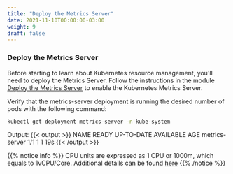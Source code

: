 ```yaml
---
title: "Deploy the Metrics Server"
date: 2021-11-10T00:00:00-03:00
weight: 9
draft: false
---
```

### Deploy the Metrics Server
Before starting to learn about Kubernetes resource management, you'll need to deploy the Metrics Server. Follow the instructions in the module [Deploy the Metrics Server](/beginner/080_scaling/deploy_hpa/#deploy-the-metrics-server) to enable the Kubernetes Metrics Server.

Verify that the metrics-server deployment is running the desired number of pods with the following command:
```sh
kubectl get deployment metrics-server -n kube-system
```
Output:
{{< output >}}
NAME             READY   UP-TO-DATE   AVAILABLE   AGE
metrics-server   1/1     1            1           19s
{{< /output >}}

{{% notice info %}}
CPU units are expressed as 1 CPU or 1000m, which equals to 1vCPU/Core. Additional details can be found [here](https://kubernetes.io/docs/concepts/configuration/manage-resources-containers/#resource-units-in-kubernetes) 
{{% /notice %}}
